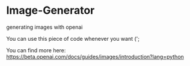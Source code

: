 # Image-Generator
generating images with openai 

You can use this piece of code whenever you want (';

You can find more here: https://beta.openai.com/docs/guides/images/introduction?lang=python
